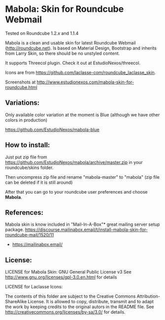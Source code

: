 Mabola: Skin for Roundcube Webmail
==================================

Tested on Roundcube 1.2.x and 1.1.4

Mabola is a clean and usable skin for latest Roundcube Webmail (http://roundcube.net). Is based on Material Design, Bootstrap and inherits from Larry Skin, so there should be no unstyled content.

It supports Threecol plugin. Check it out at EstudioNexos/threecol.

Icons are from https://github.com/laclasse-com/roundcube_laclasse_skin.

Screenshots at http://www.estudionexos.com/mabola-skin-for-roundcube.html

Variations:
-----------

Only available color variation at the moment is Blue (although we have other colors in production)

https://github.com/EstudioNexos/mabola-blue


How to install:
---------------

Just put zip file from https://github.com/EstudioNexos/mabola/archive/master.zip in your roundcube/skins folder.

Then uncompress zip file and rename "mabola-master" to "mabola" (zip file can be deleted if it is still around)

After that you can go to your roundcube user preferences and choose **Mabola**.



References:
-----------

Mabola skin is know included in "Mail-In-A-Box"* great mailing server setup package.
https://discourse.mailinabox.email/t/install-mabola-skin-for-roundcube-mail/1520/11

* https://mailinabox.email/


License:
--------

LICENSE for Mabola Skin: GNU General Public License v3 
See http://www.gnu.org/licenses/gpl-3.0.en.html for details

LICENSE for Laclasse Icons:

The contents of this folder are subject to the Creative Commons
Attribution-ShareAlike License. It is allowed to copy, distribute,
transmit and to adapt the work by keeping credits to the original
autors in the README file.
See http://creativecommons.org/licenses/by-sa/3.0/ for details.
